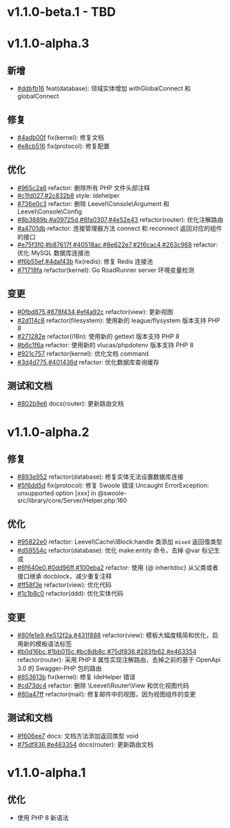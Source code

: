 # v1.1.0-beta.1 - TBD

# v1.1.0-alpha.3

## 新增

- [#ddbfb16](https://github.com/hunzhiwange/framework/commit/ddbfb16) feat(database): 领域实体增加 withGlobalConnect 和 globalConnect

## 修复

- [#4adb00f](https://github.com/hunzhiwange/framework/commit/4adb00f) fix(kernel): 修复文档
- [#e8cb516](https://github.com/hunzhiwange/framework/commit/e8cb516) fix(protocol): 修复配置

## 优化

- [#965c2a6](https://github.com/hunzhiwange/framework/commit/965c2a6) refactor: 删除所有 PHP 文件头部注释
- [#c1fd027](https://github.com/hunzhiwange/framework/commit/c1fd027),[#2c832b8](https://github.com/hunzhiwange/framework/commit/2c832b8) style: idehelper
- [#736e0c3](https://github.com/hunzhiwange/framework/commit/736e0c3) refactor: 删除 Leevel\Console\Argument 和 Leevel\Console\Config
- [#8b3889b](https://github.com/hunzhiwange/framework/commit/8b3889b),[#a09725d](https://github.com/hunzhiwange/framework/commit/a09725d),[#6fa0307](https://github.com/hunzhiwange/framework/commit/6fa0307),[#4e52e43](https://github.com/hunzhiwange/framework/commit/4e52e43) refactor(router): 优化注解路由
- [#a4701db](https://github.com/hunzhiwange/framework/commit/a4701db) refactor: 连接管理器方法 connect 和 reconnect 返回对应的组件的接口
- [#e75f3f0](https://github.com/hunzhiwange/framework/commit/e75f3f0),[#b87617f](https://github.com/hunzhiwange/framework/commit/b87617f),[#40518ac](https://github.com/hunzhiwange/framework/commit/40518ac),[#8e622e7](https://github.com/hunzhiwange/framework/commit/8e622e7),[#2f6cac4](https://github.com/hunzhiwange/framework/commit/2f6cac4),[#263c968](https://github.com/hunzhiwange/framework/commit/263c968) refactor: 优化 MySQL 数据库连接池
- [#f6b55ef](https://github.com/hunzhiwange/framework/commit/f6b55ef),[#4daf43b](https://github.com/hunzhiwange/framework/commit/4daf43b) fix(redis): 修复 Redis 连接池
- [#71718fa](https://github.com/hunzhiwange/framework/commit/71718fa) refactor(kernel): Go RoadRunner server 环境变量检测

## 变更 

- [#0fbd875](https://github.com/hunzhiwange/framework/commit/0fbd875),[#878f434](https://github.com/hunzhiwange/framework/commit/878f434),[#ef4a92c](https://github.com/hunzhiwange/framework/commit/ef4a92c) refactor(view): 更新视图
- [#2d114c8](https://github.com/hunzhiwange/framework/commit/2d114c8) refactor(filesystem): 使用新的 league/flysystem 版本支持 PHP 8
- [#271282e](https://github.com/hunzhiwange/framework/commit/271282e) refactor(i18n): 使用新的 gettext 版本支持 PHP 8
- [#b6c1f6a](https://github.com/hunzhiwange/framework/commit/b6c1f6a) refactor: 使用新的 vlucas/phpdotenv 版本支持 PHP 8
- [#921c757](https://github.com/hunzhiwange/framework/commit/921c757) refactor(kernel): 优化文档 command
- [#3d4d775](https://github.com/hunzhiwange/framework/commit/3d4d775),[#401436d](https://github.com/hunzhiwange/framework/commit/401436d) refactor: 优化数据库查询缓存

## 测试和文档

- [#802b9e6](https://github.com/hunzhiwange/framework/commit/802b9e6) docs(router): 更新路由文档 

# v1.1.0-alpha.2

## 修复

- [#893e952](https://github.com/hunzhiwange/framework/commit/893e952) refactor(database): 修复实体无法设置数据库连接
- [#5f6dd5d](https://github.com/hunzhiwange/framework/commit/5f6dd5d) fix(protocol): 修复 Swoole 错误 Uncaught ErrorException: unsupported option [xxx] in @swoole-src/library/core/Server/Helper.php:160

## 优化

- [#95822e0](https://github.com/hunzhiwange/framework/commit/0dd96ff) refactor: Leevel\Cache\IBlock:handle 类添加 `mixed` 返回值类型
- [#d59554c](https://github.com/hunzhiwange/framework/commit/d59554c) refactor(database): 优化 make:entity 命令，去掉 @var 标记生成
- [#6f640e0](https://github.com/hunzhiwange/framework/commit/6f640e0),[#0dd96ff](https://github.com/hunzhiwange/framework/commit/0dd96ff),[#100eba2](https://github.com/hunzhiwange/framework/commit/100eba2) refactor: 使用 {@ inheritdoc} 从父类或者接口继承 docblock，减少重复注释
- [#ff58f3e](https://github.com/hunzhiwange/framework/commit/ff58f3e) refactor(view): 优化代码
- [#1c1b8c0](https://github.com/hunzhiwange/framework/commit/1c1b8c0) refactor(ddd): 优化实体代码

## 变更

- [#80fe1e9](https://github.com/hunzhiwange/framework/commit/80fe1e9),[#e512f2a](https://github.com/hunzhiwange/framework/commit/e512f2a),[#431f888](https://github.com/hunzhiwange/framework/commit/431f888) refactor(view): 模板大幅度精简和优化，启用新的模板语法标签
- [#b0d16bc](https://github.com/hunzhiwange/framework/commit/b0d16bc),[#1bb015c](https://github.com/hunzhiwange/framework/commit/1bb015c),[#bc8db8c](https://github.com/hunzhiwange/framework/commit/bc8db8c),[#75df836](https://github.com/hunzhiwange/framework/commit/75df836),[#283fb62](https://github.com/hunzhiwange/framework/commit/283fb62),[#e463354](https://github.com/hunzhiwange/framework/commit/e463354) refactor(router): 采用 PHP 8 属性实现注解路由，去掉之前的基于 OpenApi 3.0 的 Swagger-PHP 包的路由
- [#853613b](https://github.com/hunzhiwange/framework/commit/853613b) fix(kernel): 修复 IdeHelper 错误
- [#cd73dc4](https://github.com/hunzhiwange/framework/commit/cd73dc4) refactor: 删除 \Leevel\Router\View 和优化视图代码
- [#80a47ff](https://github.com/hunzhiwange/framework/commit/80a47ff) refactor(mail): 修复邮件中的视图，因为视图组件的变更

## 测试和文档

- [#f606ee7](https://github.com/hunzhiwange/framework/commit/f606ee7) docs: 文档方法添加返回类型 void
- [#75df836](https://github.com/hunzhiwange/framework/commit/75df836),[#e463354](https://github.com/hunzhiwange/framework/commit/e463354) docs(router): 更新路由文档

# v1.1.0-alpha.1

## 优化 

- 使用 PHP 8 新语法